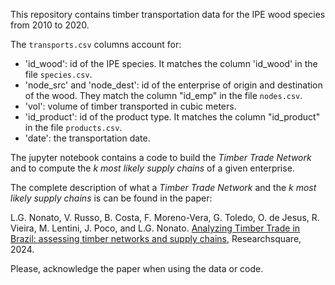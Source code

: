 This repository contains timber transportation data for the IPE wood species from 2010 to 2020. 

The `transports.csv` columns account for:

- 'id_wood': id of the IPE species. It matches the column 'id_wood' in the file `species.csv`.
- 'node_src' and 'node_dest': id of the enterprise of origin and destination of the wood. They match the column "id_emp" in the file `nodes.csv`. 
- 'vol': volume of timber transported in cubic meters.
- 'id_product': id of the product type. It matches the column "id_product" in the file `products.csv`.
- 'date': the transportation date.

The jupyter notebook contains a code to build the _Timber Trade Network_ and to compute the _k most likely supply chains_ of a given enterprise.

The complete description of what a _Timber Trade Network_ and the _k most likely supply chains_ is can be found in the paper:

L.G. Nonato, V. Russo, B. Costa, F. Moreno-Vera, G. Toledo, O. de Jesus, R. Vieira, M. Lentini, J. Poco, and L.G. Nonato.
[Analyzing Timber Trade in Brazil: assessing timber networks and supply chains](https://www.researchsquare.com/article/rs-4580916/v1), Researchsquare, 2024.

Please, acknowledge the paper when using the data or code.
